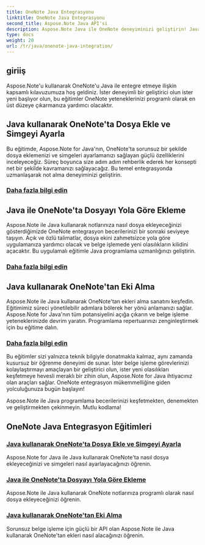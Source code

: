 ```yaml
---
title: OneNote Java Entegrasyonu
linktitle: OneNote Java Entegrasyonu
second_title: Aspose.Note Java API'si
description: Aspose.Note Java ile OneNote deneyiminizi geliştirin! Java kullanarak programlı olarak dosya ekleme, simge ayarlama ve ekleri alma konusundaki eğitimleri keşfedin.
type: docs
weight: 20
url: /tr/java/onenote-java-integration/
---
```

## giriiş

Aspose.Note'u kullanarak OneNote'u Java ile entegre etmeye ilişkin kapsamlı kılavuzumuza hoş geldiniz. İster deneyimli bir geliştirici olun ister yeni başlıyor olun, bu eğitimler OneNote yeteneklerinizi programlı olarak en üst düzeye çıkarmanıza yardımcı olacaktır.

## Java kullanarak OneNote'ta Dosya Ekle ve Simgeyi Ayarla
Bu eğitimde, Aspose.Note for Java'nın, OneNote'ta sorunsuz bir şekilde dosya eklemenizi ve simgeleri ayarlamanızı sağlayan güçlü özelliklerini inceleyeceğiz. Süreç boyunca size adım adım rehberlik ederek her konsepti net bir şekilde kavramanızı sağlayacağız. Bu temel entegrasyonda uzmanlaşarak not alma deneyiminizi geliştirin.

### [Daha fazla bilgi edin](./attach-file-and-set-icon/)

## Java ile OneNote'ta Dosyayı Yola Göre Ekleme
Aspose.Note ile Java kullanarak notlarınıza nasıl dosya ekleyeceğinizi gösterdiğimizde OneNote entegrasyon becerilerinizi bir sonraki seviyeye taşıyın. Açık ve özlü talimatlar, dosya ekini zahmetsizce yola göre uygulamanıza yardımcı olacak ve belge işlemede yeni olasılıkların kilidini açacaktır. Bu uygulamalı eğitimle Java programlama uzmanlığınızı geliştirin.

### [Daha fazla bilgi edin](./attach-file-by-path/)

## Java kullanarak OneNote'tan Eki Alma
Aspose.Note ile Java kullanarak OneNote'tan ekleri alma sanatını keşfedin. Eğitimimiz süreci yönetilebilir adımlara bölerek her yönü anlamanızı sağlar. Aspose.Note for Java'nın tüm potansiyelini açığa çıkarın ve belge işleme yeteneklerinizde devrim yaratın. Programlama repertuarınızı zenginleştirmek için bu eğitime dalın.

### [Daha fazla bilgi edin](./retrieve-attachment/)

Bu eğitimler sizi yalnızca teknik bilgiyle donatmakla kalmaz, aynı zamanda kusursuz bir öğrenme deneyimi de sunar. İster belge işleme görevlerinizi kolaylaştırmayı amaçlayan bir geliştirici olun, ister yeni olasılıkları keşfetmeye hevesli meraklı bir zihin olun, Aspose.Note for Java ihtiyacınız olan araçları sağlar. OneNote entegrasyon mükemmelliğine giden yolculuğunuza bugün başlayın!

Aspose.Note ile Java programlama becerilerinizi keşfetmekten, denemekten ve geliştirmekten çekinmeyin. Mutlu kodlama!
## OneNote Java Entegrasyon Eğitimleri
### [Java kullanarak OneNote'ta Dosya Ekle ve Simgeyi Ayarla](./attach-file-and-set-icon/)
Aspose.Note for Java ile Java kullanarak OneNote'ta nasıl dosya ekleyeceğinizi ve simgeleri nasıl ayarlayacağınızı öğrenin.
### [Java ile OneNote'ta Dosyayı Yola Göre Ekleme](./attach-file-by-path/)
Aspose.Note ile Java kullanarak OneNote notlarınıza programlı olarak nasıl dosya ekleyeceğinizi öğrenin.
### [Java kullanarak OneNote'tan Eki Alma](./retrieve-attachment/)
Sorunsuz belge işleme için güçlü bir API olan Aspose.Note ile Java kullanarak OneNote'tan ekleri nasıl alacağınızı öğrenin.